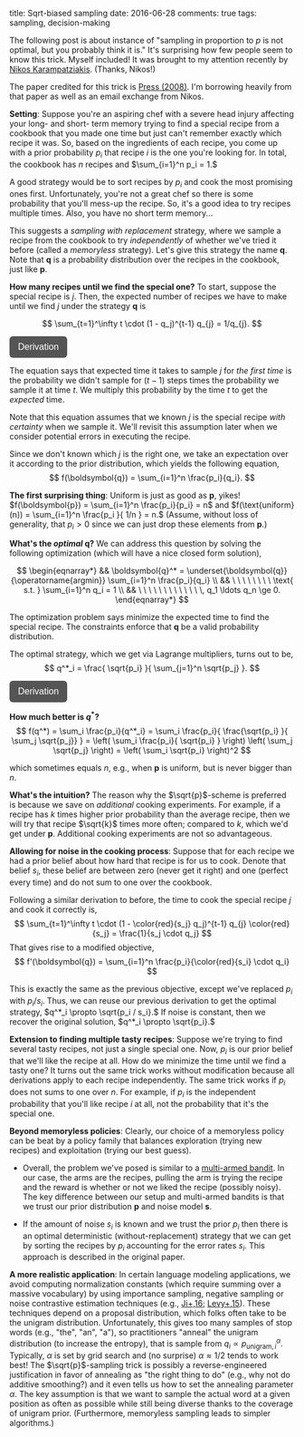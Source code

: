 title: Sqrt-biased sampling
date: 2016-06-28
comments: true
tags: sampling, decision-making

The following post is about instance of "sampling in proportion to $p$ is not
optimal, but you probably think it is." It's surprising how few people seem to
know this trick. Myself included! It was brought to my attention recently by
[Nikos Karampatziakis](http://lowrank.net/nikos/). (Thanks, Nikos!)

The paper credited for this trick is
[Press (2008)](http://www.pnas.org/content/106/6/1716.full.pdf). I'm borrowing
heavily from that paper as well as an email exchange from Nikos.

**Setting**: Suppose you're an aspiring chef with a severe head injury affecting
  your long- and short- term memory trying to find a special recipe from a
  cookbook that you made one time but just can't remember exactly which recipe
  it was. So, based on the ingredients of each recipe, you come up with a prior
  probability $p_i$ that recipe $i$ is the one you're looking for. In total, the
  cookbook has $n$ recipes and $\sum_{i=1}^n p_i = 1.$

A good strategy would be to sort recipes by $p_i$ and cook the most promising
ones first. Unfortunately, you're not a great chef so there is some probability
that you'll mess-up the recipe. So, it's a good idea to try recipes multiple
times. Also, you have no short term memory...

This suggests a *sampling with replacement* strategy, where we sample a recipe
from the cookbook to try *independently* of whether we've tried it before
(called a *memoryless* strategy). Let's give this strategy the name
$\boldsymbol{q}.$ Note that $\boldsymbol{q}$ is a probability distribution over
the recipes in the cookbook, just like $\boldsymbol{p}.$

**How many recipes until we find the special one?** To start, suppose the
special recipe is $j.$ Then, the expected number of recipes we have to make
until we find $j$ under the strategy $\boldsymbol{q}$ is

$$
\sum_{t=1}^\infty t \cdot (1 - q_j)^{t-1} q_{j} = 1/q_{j}.
$$

<style>
.toggle-button {
    background-color: #555555;
    border: none;
    color: white;
    padding: 10px 15px;
    border-radius: 6px;
    text-align: center;
    text-decoration: none;
    display: inline-block;
    font-size: 16px;
    cursor: pointer;
}
.derivation {
  background-color: #f2f2f2;
  border: thin solid #ddd;
  padding: 10px;
  margin-bottom: 10px;
}
</style>

<script>
// workaround for when markdown/mathjax gets confused by the
// javascript dollar function.
function toggle(x) { $(x).toggle(); }
</script>

<button onclick="toggle('#derivation')" class="toggle-button">Derivation</button>
<div id="derivation" style="display:none;" class="derivation">
**Derivation**:

We start with
$$
\sum_{t=1}^\infty t \cdot (1 - q_j)^{t-1} q_{j},
$$

Let $a = (1-q_j)$, to clean up notation.
$$
= q_{j} \sum_{t=1}^\infty t \cdot a^{t-1}
$$

Use the identity $\nabla_a [ a^t ] = t \cdot a^{t-1}$,
$$
= q_{j} \sum_{t=1}^\infty \nabla_a[ a^{t} ].
$$

Fish the gradient out of the sum and tweak summation index,
$$
= q_{j} \nabla_a\left[ \sum_{t=1}^\infty a^{t} \right]
= q_{j} \nabla_a\left[ -1 + \sum_{t=0}^\infty a^{t}\right]
$$

Plugin in the solution to the geometric series,
$$
= q_{j} \nabla_a\left[ -1 + \frac{1}{1-a} \right].
$$

Take derivative, expand $a$ and simplify,
$$
= q_{j} \frac{1}{(1-a)^2}
= \frac{1}{q_j}
$$

</div>


The equation says that expected time it takes to sample $j$ for *the first time*
is the probability we didn't sample for $(t-1)$ steps times the probability we
sample it at time $t.$ We multiply this probability by the time $t$ to get the
*expected* time.

Note that this equation assumes that we known $j$ is the special recipe *with
certainty* when we sample it. We'll revisit this assumption later when we
consider potential errors in executing the recipe.

Since we don't known which $j$ is the right one, we take an expectation over it
according to the prior distribution, which yields the following equation,
$$
f(\boldsymbol{q}) = \sum_{i=1}^n \frac{p_i}{q_i}.
$$

**The first surprising thing**: Uniform is just as good as $\boldsymbol{p}$,
  yikes! $f(\boldsymbol{p}) = \sum_{i=1}^n \frac{p_i}{p_i} = n$ and
  $f(\text{uniform}(n)) = \sum_{i=1}^n \frac{p_i }{ 1/n } = n.$ (Assume, without
  loss of generality, that $p_i > 0$ since we can just drop these elements from
  $\boldsymbol{p}.$)


**What's the *optimal* $\boldsymbol{q}$?** We can address this question by
solving the following optimization (which will have a nice closed form
solution),

$$
\begin{eqnarray*}
&& \boldsymbol{q}^* = \underset{\boldsymbol{q}}{\operatorname{argmin}} \sum_{i=1}^n \frac{p_i}{q_i} \\
&& \ \ \ \ \ \ \ \ \text{ s.t. } \sum_{i=1}^n q_i = 1 \\
&& \ \ \ \ \ \ \ \ \ \ \ \ \, q_1 \ldots q_n \ge 0.
\end{eqnarray*}
$$

The optimization problem says minimize the expected time to find the special
recipe. The constraints enforce that $\boldsymbol{q}$ be a valid probability
distribution.

The optimal strategy, which we get via Lagrange multipliers, turns out to be,
$$
q^*_i = \frac{ \sqrt{p_i} }{ \sum_{j=1}^n \sqrt{p_j} }.
$$


<button onclick="toggle('#Lagrange')" class="toggle-button">Derivation</button>
<div id="Lagrange" style="display:none;" class="derivation">
To solve this constrained optimization problem, we form the
Lagrangian,

$$\mathcal{L}(\boldsymbol{q}, \lambda) = \sum_{i=1}^n \frac{p_i}{q_i} - \lambda\cdot \left(1 - \sum_{i=1}^n q_i\right),$$

and solve for $\boldsymbol{q}$ and multiplier $\lambda$ such that partial
derivatives are all equal to zero. This gives us the following system of
nonlinear equations,

$$
\begin{eqnarray*}
&& \lambda - \frac{p_i}{q_i^2} = 0 \ \ \ \text{for } 1 \le i \le n \\
&& \lambda \cdot \left(1 - \sum_{i=1}^n q_i \right) = 0.
\end{eqnarray*}
$$

We see that $q_i = \pm \sqrt{\frac{p_i}{\lambda}}$ works for the first set of
equations, but since we need $q_i \ge 0$, we take the positive one. Solving for
$\lambda$ and plugging it in, we get a normalized distribution,

$$
q^*_i = \frac{ \sqrt{p_i} }{ \sum_{j=1}^n \sqrt{p_j} }.
$$

</div>


**How much better is $q^*$?**
$$
f(q^*) = \sum_i \frac{p_i}{q^*_i}
= \sum_i \frac{p_i}{ \frac{\sqrt{p_i} }{ \sum_j \sqrt{p_j}} }
= \left( \sum_i \frac{p_i}{ \sqrt{p_i} } \right) \left( \sum_j \sqrt{p_j} \right)
= \left( \sum_i \sqrt{p_i} \right)^2
$$

which sometimes equals $n$, e.g., when $\boldsymbol{p}$ is uniform, but is never
bigger than $n.$

**What's the intuition?** The reason why the $\sqrt{p}$-scheme is preferred is
because we save on *additional* cooking experiments. For example, if a recipe
has $k$ times higher prior probability than the average recipe, then we will try
that recipe $\sqrt{k}$ times more often; compared to $k$, which we'd get under
$\boldsymbol{p}.$ Additional cooking experiments are not so advantageous.

**Allowing for noise in the cooking process**: Suppose that for each recipe we
  had a prior belief about how hard that recipe is for us to cook. Denote that
  belief $s_i$, these belief are between zero (never get it right) and one
  (perfect every time) and do not sum to one over the cookbook.

Following a similar derivation to before, the time to cook the special recipe
$j$ and cook it correctly is,
$$
\sum_{t=1}^\infty t \cdot (1 - \color{red}{s_j} q_j)^{t-1} q_{j} \color{red}{s_j} = \frac{1}{s_j \cdot q_j}
$$
That gives rise to a modified objective,
$$
f'(\boldsymbol{q}) = \sum_{i=1}^n \frac{p_i}{\color{red}{s_i} \cdot q_i}
$$

This is exactly the same as the previous objective, except we've replaced $p_i$
with $p_i/s_i.$ Thus, we can reuse our previous derivation to get the optimal
strategy, $q^*_i \propto \sqrt{p_i / s_i}.$ If noise is constant, then we
recover the original solution, $q^*_i \propto \sqrt{p_i}.$


**Extension to finding multiple tasty recipes**: Suppose we're trying to find
  several tasty recipes, not just a single special one. Now, $p_i$ is our prior
  belief that we'll like the recipe at all. How do we minimize the time until we
  find a tasty one? It turns out the same trick works without modification
  because all derivations apply to each recipe independently. The same trick
  works if $p_i$ does not sums to one over $n.$ For example, if $p_i$ is the
  independent probability that you'll like recipe $i$ at all, not the
  probability that it's the special one.

**Beyond memoryless policies**: Clearly, our choice of a memoryless policy can
  be beat by a policy family that balances exploration (trying new recipes) and
  exploitation (trying our best guess).

  * Overall, the problem we've posed is similar to a
    [multi-armed bandit](https://en.wikipedia.org/wiki/Multi-armed_bandit). In
    our case, the arms are the recipes, pulling the arm is trying the recipe and
    the reward is whether or not we liked the recipe (possibly noisy). The key
    difference between our setup and multi-armed bandits is that we trust our
    prior distribution $\boldsymbol{p}$ and noise model $\boldsymbol{s}.$

  * If the amount of noise $s_i$ is known and we trust the prior $p_i$ then
    there is an optimal deterministic (without-replacement) strategy that we can
    get by sorting the recipes by $p_i$ accounting for the error rates
    $s_i.$ This approach is described in the original paper.

**A more realistic application**: In certain language modeling applications, we
  avoid computing normalization constants (which require summing over a massive
  vocabulary) by using importance sampling, negative sampling or noise
  contrastive estimation techniques (e.g.,
  [Ji+,16](https://arxiv.org/pdf/1511.06909.pdf);
  [Levy+,15](http://www.aclweb.org/anthology/Q15-1016)). These techniques depend
  on a proposal distribution, which folks often take to be the unigram
  distribution. Unfortunately, this gives too many samples of stop words (e.g.,
  "the", "an", "a"), so practitioners "anneal" the unigram distribution (to
  increase the entropy), that is sample from $q_i \propto
  p_{\text{unigram},i}^\alpha.$ Typically, $\alpha$ is set by grid search and
  (no surprise) $\alpha \approx 1/2$ tends to work best! The $\sqrt{p}$-sampling
  trick is possibly a reverse-engineered justification in favor of annealing as
  "the right thing to do" (e.g., why not do additive smoothing?) and it even
  tells us how to set the annealing parameter $\alpha.$ The key assumption is
  that we want to sample the actual word at a given position as often as
  possible while still being diverse thanks to the coverage of unigram
  prior. (Furthermore, memoryless sampling leads to simpler algorithms.)

<!--
Actually, many word2vec papers use $\alpha=3/4$, which was suggested in
[Levy+,15](http://www.aclweb.org/anthology/Q15-1016), including the default
value in
[gensim](https://github.com/RaRe-Technologies/gensim/blob/develop/gensim/models/word2vec.py#L462). So,
[Ryan Cotterell](https://ryancotterell.github.io/) ran a quick experiment with
gensim, which confirmed the suspicion that $1/2$ may be better than $3/4.$

    Word similarity accuracy (avg of 10 runs)
    | alpha | accuracy |
    +==================+
    |  0.00 |    0.354 |
    |  0.25 |    0.403 |
    |  0.50 |    0.414 |
    |  0.75 |    0.395 |
    |  1.00 |    0.345 |
-->
